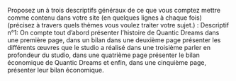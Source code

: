 Proposez un à trois descriptifs généraux de ce que vous comptez mettre comme contenu dans votre site (en quelques lignes à chaque fois) (précisez à travers quels thèmes vous voulez traiter votre sujet.) :
Descriptif n°1: On compte tout d’abord présenter l’histoire de Quantic Dreams dans une première page, dans un bilan dans une deuxième page présenter les différents œuvres que le studio a réalisé dans une troisième parler en profondeur du studio, dans une quatrième page présenter le bilan économique de Quantic Dreams et enfin, dans une cinquième page, présenter leur bilan économique.
